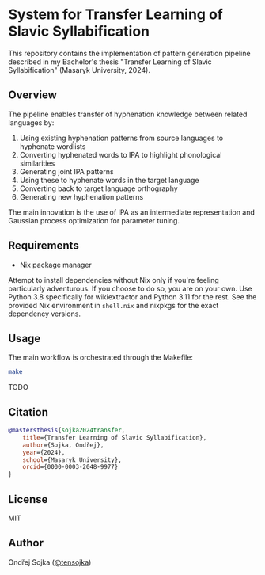 # System for Transfer Learning of Slavic Syllabification

This repository contains the implementation of pattern generation pipeline described in my Bachelor's thesis "Transfer Learning of Slavic Syllabification" (Masaryk University, 2024).

## Overview

The pipeline enables transfer of hyphenation knowledge between related languages by:

1. Using existing hyphenation patterns from source languages to hyphenate wordlists
2. Converting hyphenated words to IPA to highlight phonological similarities
3. Generating joint IPA patterns
4. Using these to hyphenate words in the target language
5. Converting back to target language orthography
6. Generating new hyphenation patterns

The main innovation is the use of IPA as an intermediate representation and Gaussian process optimization for parameter tuning.

## Requirements

- Nix package manager

Attempt to install dependencies without Nix only if you're feeling particularly adventurous. If you choose to do so, you are on your own. Use Python 3.8 specifically for wikiextractor and Python 3.11 for the rest. See the provided Nix environment in `shell.nix` and nixpkgs for the exact dependency versions. 

## Usage

The main workflow is orchestrated through the Makefile:

```bash
make
```

TODO

## Citation

```bibtex
@mastersthesis{sojka2024transfer,
    title={Transfer Learning of Slavic Syllabification},
    author={Sojka, Ondřej},
    year={2024},
    school={Masaryk University},
    orcid={0000-0003-2048-9977}
}
```

## License

MIT

## Author

Ondřej Sojka ([@tensojka](https://github.com/tensojka))